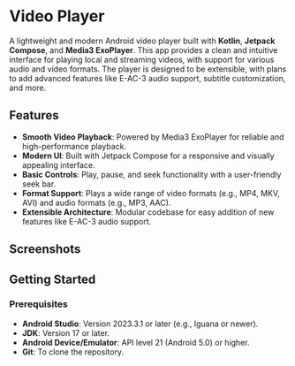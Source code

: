 # Video Player

A lightweight and modern Android video player built with **Kotlin**, **Jetpack Compose**, and **Media3 ExoPlayer**. This app provides a clean and intuitive interface for playing local and streaming videos, with support for various audio and video formats. The player is designed to be extensible, with plans to add advanced features like E-AC-3 audio support, subtitle customization, and more.

## Features

- **Smooth Video Playback**: Powered by Media3 ExoPlayer for reliable and high-performance playback.
- **Modern UI**: Built with Jetpack Compose for a responsive and visually appealing interface.
- **Basic Controls**: Play, pause, and seek functionality with a user-friendly seek bar.
- **Format Support**: Plays a wide range of video formats (e.g., MP4, MKV, AVI) and audio formats (e.g., MP3, AAC).
- **Extensible Architecture**: Modular codebase for easy addition of new features like E-AC-3 audio support.

## Screenshots


## Getting Started

### Prerequisites

- **Android Studio**: Version 2023.3.1 or later (e.g., Iguana or newer).
- **JDK**: Version 17 or later.
- **Android Device/Emulator**: API level 21 (Android 5.0) or higher.
- **Git**: To clone the repository.
